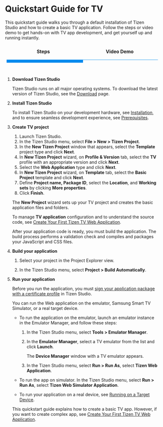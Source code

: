 # Quickstart Guide for TV

This quickstart guide walks you through a default installation of Tizen Studio and how to create a basic TV application. Follow the steps or video demo to get hands-on with TV app development, and get yourself up and running instantly.

<style>
.center {
  display: block;
  margin-left: auto;
  margin-right: auto;
  width: 50%;
}
.tabs {
  display: block;
  display: flex;
  -webkit-flex-wrap: wrap;
  -moz-flex-wrap: wrap;
  flex-wrap: wrap;
  margin: 0;
  overflow: hidden; }
  .tabs [class^="tab"] label,
  .tabs [class*=" tab"] label {
    cursor: pointer;
    display: block;
    font-size: 1.1em;
    font-weight: 300;
    line-height: 1em;
    padding: 1rem 0;
    text-align: center; }
  .tabs [class^="tab"] [type="radio"],
  .tabs [class*=" tab"] [type="radio"] {
    border-bottom: 1px solid #008aee;
    cursor: pointer;
    -webkit-appearance: none;
    -moz-appearance: none;
    appearance: none;
    display: block;
    width: 100%;
    -webkit-transition: all 0.3s ease-in-out;
    -moz-transition: all 0.3s ease-in-out;
    -o-transition: all 0.3s ease-in-out;
    transition: all 0.3s ease-in-out; }
    .tabs [class^="tab"] [type="radio"]:hover, .tabs [class^="tab"] [type="radio"]:focus,
    .tabs [class*=" tab"] [type="radio"]:hover,
    .tabs [class*=" tab"] [type="radio"]:focus {
      border-bottom: 5px solid #008aee; }
    .tabs [class^="tab"] [type="radio"]:checked,
    .tabs [class*=" tab"] [type="radio"]:checked {
      border-bottom: 10px solid #008aee; }
    .tabs [class^="tab"] [type="radio"]:checked + div,
    .tabs [class*=" tab"] [type="radio"]:checked + div {
      opacity: 1; }
    .tabs [class^="tab"] [type="radio"] + div,
    .tabs [class*=" tab"] [type="radio"] + div {
      display: block;
      opacity: 0;
      padding: 2rem 0;
      width: 90%;
      -webkit-transition: all 0.3s ease-in-out;
      -moz-transition: all 0.3s ease-in-out;
      -o-transition: all 0.3s ease-in-out;
      transition: all 0.3s ease-in-out; }
  .tabs .tab-2 {
    width: 50%; }
    .tabs .tab-2 [type="radio"] + div {
      width: 200%;
      margin-left: 200%; }
    .tabs .tab-2 [type="radio"]:checked + div {
      margin-left: 0; }
    .tabs .tab-2:last-child [type="radio"] + div {
      margin-left: 100%; }
    .tabs .tab-2:last-child [type="radio"]:checked + div {
      margin-left: -100%; }
.tabs .tab-3 {
    width: 50%; }
    .tabs .tab-3 [type="radio"] + div {
      width: 200%;
      margin-left: 200%; }
    .tabs .tab- [type="radio"]:checked + div {
      margin-left: 0; }
    .tabs .tab-2:last-child [type="radio"] + div {
      margin-left: 100%; }
    .tabs .tab-2:last-child [type="radio"]:checked + div {
      margin-left: -100%; }
video {
  width: 100%;
  height: auto;
}
</style>

<div class="tabs">
  <div class="tab-2">
    <label for="tab2-1"><b>Steps</b></label>
    <input id="tab2-1" name="tabs-two" type="radio" checked="checked">
  <div>  
    
  1.  **Download Tizen Studio**

      Tizen Studio runs on all major operating systems. To download the latest version of Tizen Studio, see the <a href="https://developer.tizen.org/development/tizen-studio/download">Download</a> page.

  2. **Install Tizen Studio**

      To install Tizen Studio on your development hardware, see <a href="../setup/install-sdk.md">Installation</a>, and to ensure seamless development experience, see <a href="../setup/prerequisites.md">Prerequisites</a>.

  3. **Create TV project** 
    
      1. Launch Tizen Studio.
      2. In the Tizen Studio menu, select **File > New > Tizen Project**.
      3. In the **New Tizen Project** window that appears, select the **Template** project type and click **Next**.
      4. In **New Tizen Project** wizard, on **Profile & Version** tab, select the **TV** profile with an appropriate version and click **Next**.
      5. Select the **Web Application** type and click **Next**.
      6. In **New Tizen Project** wizard, on **Template** tab, select the **Basic Project** template and click **Next**.
      7. Define **Project name, Package ID**, select the **Location**, and **Working sets** by clicking **More properties**. 
      8. Click **Finish**.
  
      The **New Project** wizard sets up your TV project and creates the basic application files and folders.
        
      To manage **TV application** configuration and to understand the source code, see [Create Your First Tizen TV Web Application](../../web/get-started/tv/first-app.md). 

       After your application code is ready, you must build the application. The build process performs a validation check and compiles and packages your JavaScript and CSS files.
     
  4. **Build your application**

      1. Select your project in the Project Explorer view.

      2. In the Tizen Studio menu, select **Project > Build Automatically**.
  
  5. **Run your application**
   
      Before you run the application, you must [sign your application package with a certificate profile](../tizen-studio/common-tools/certificate-registration.md) in Tizen Studio.
  
      You can run the Web application on the emulator, Samsung Smart TV Simulator, or a real target device.
   
      - To run the application on the emulator, launch an emulator instance in the Emulator Manager, and follow these steps:

        1. In the Tizen Studio menu, select **Tools > Emulator Manager**.
        2. In the **Emulator Manager**, select a TV emulator from the list and click **Launch**. 
      
           The **Device Manager** window with a TV emulator  appears. 

         3. In the Tizen Studio menu, select **Run > Run As**, select **Tizen Web Application**.
       
      - To run the app on simulator. In the Tizen Studio menu, select **Run > Run As**, select **Tizen Web Simulator Application**.
      - To run your application on a real device, see [Running on a Target Device](../../web/get-started/tv/first-samsung-tv-app.md#run-on-a-target-device).

      This quickstart guide explains how to create a basic TV app. However, if you want to create complex app, see [Create Your First Tizen TV Web Application](../../web/get-started/tv/first-samsung-tv-app.md).
  </div>
</div>

<div class="tab-2">
  <label for="tab2-2"><b>Video Demo</b></label>
    <input id="tab2-2" name="tabs-two" type="radio">
      <div>  
        <video width="auto" height="240" controls>
          <source src="../media/tv.mp4" type="video/mp4">
        </video>
      </div>
    </div>
</div>